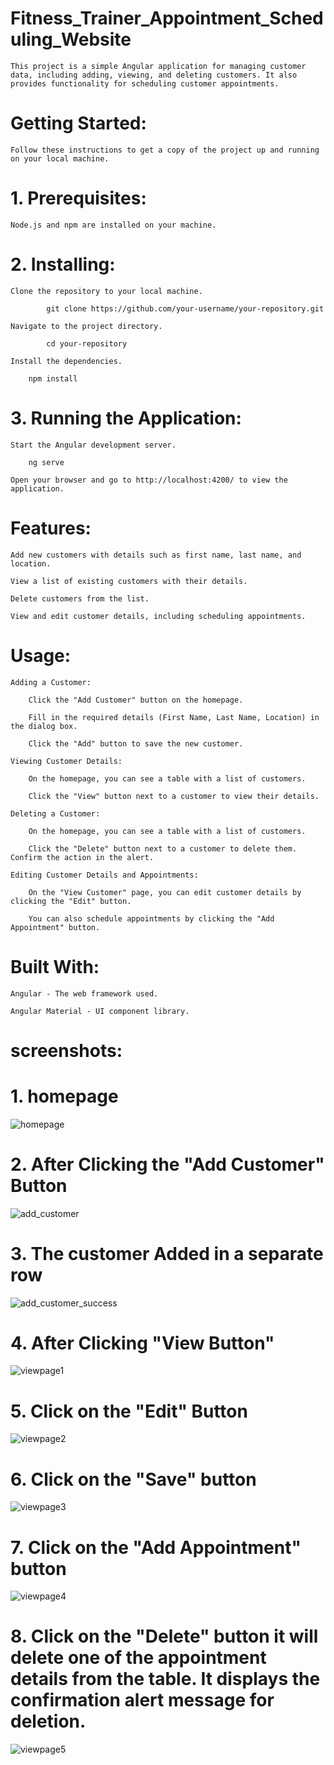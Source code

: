 
# Fitness_Trainer_Appointment_Scheduling_Website

    This project is a simple Angular application for managing customer data, including adding, viewing, and deleting customers. It also provides functionality for scheduling customer appointments.


 # Getting Started:

    Follow these instructions to get a copy of the project up and running on your local machine.


# 1. Prerequisites:

    Node.js and npm are installed on your machine.


# 2. Installing:

    Clone the repository to your local machine.

            git clone https://github.com/your-username/your-repository.git

    Navigate to the project directory.

            cd your-repository

    Install the dependencies.

        npm install

    
# 3. Running the Application:

    Start the Angular development server.

        ng serve

    Open your browser and go to http://localhost:4200/ to view the application.



# Features:

    Add new customers with details such as first name, last name, and location.

    View a list of existing customers with their details.

    Delete customers from the list.

    View and edit customer details, including scheduling appointments.


# Usage:

    Adding a Customer:

        Click the "Add Customer" button on the homepage.

        Fill in the required details (First Name, Last Name, Location) in the dialog box.

        Click the "Add" button to save the new customer.

    Viewing Customer Details:

        On the homepage, you can see a table with a list of customers.

        Click the "View" button next to a customer to view their details.

    Deleting a Customer:

        On the homepage, you can see a table with a list of customers.

        Click the "Delete" button next to a customer to delete them. Confirm the action in the alert.

    Editing Customer Details and Appointments:

        On the "View Customer" page, you can edit customer details by clicking the "Edit" button.

        You can also schedule appointments by clicking the "Add Appointment" button.


# Built With:

    Angular - The web framework used.

    Angular Material - UI component library.


# screenshots:

  # 1. homepage
  
  ![homepage](https://github.com/likith-raj-k/Fitness_Trainer_Appointment_Scheduling_Website/assets/91479150/81ec4ddd-68d0-4674-aa15-a4495b28595e)

  # 2. After Clicking the "Add Customer" Button
  
  ![add_customer](https://github.com/likith-raj-k/Fitness_Trainer_Appointment_Scheduling_Website/assets/91479150/a443a105-32e8-46f4-8d12-a8e14729ac9b)

  # 3. The customer Added in a separate row
  
  ![add_customer_success](https://github.com/likith-raj-k/Fitness_Trainer_Appointment_Scheduling_Website/assets/91479150/a79a0bf8-8eec-418e-9faa-48a9404d6a17)

  # 4. After Clicking "View Button"
  
  ![viewpage1](https://github.com/likith-raj-k/Fitness_Trainer_Appointment_Scheduling_Website/assets/91479150/6db18a7f-2ea9-471a-a18a-81ebcea9c687)

   # 5. Click on the "Edit" Button
   
   ![viewpage2](https://github.com/likith-raj-k/Fitness_Trainer_Appointment_Scheduling_Website/assets/91479150/67b22960-fc4b-4819-99a6-8877ccf6f35f)

   # 6. Click on the "Save" button
   
   ![viewpage3](https://github.com/likith-raj-k/Fitness_Trainer_Appointment_Scheduling_Website/assets/91479150/862e62c7-f43f-4e15-85d4-ba65d118b0ba)

  # 7. Click on the "Add Appointment" button

  ![viewpage4](https://github.com/likith-raj-k/Fitness_Trainer_Appointment_Scheduling_Website/assets/91479150/7ff85a8e-dbcf-4f53-817b-b1f78834743b)

  # 8. Click on the "Delete" button it will delete one of the appointment details from the table. It displays the confirmation alert message for deletion.
  ![viewpage5](https://github.com/likith-raj-k/Fitness_Trainer_Appointment_Scheduling_Website/assets/91479150/7d2c78cd-5d88-4c0f-86bc-c4dbb889c326)

  


